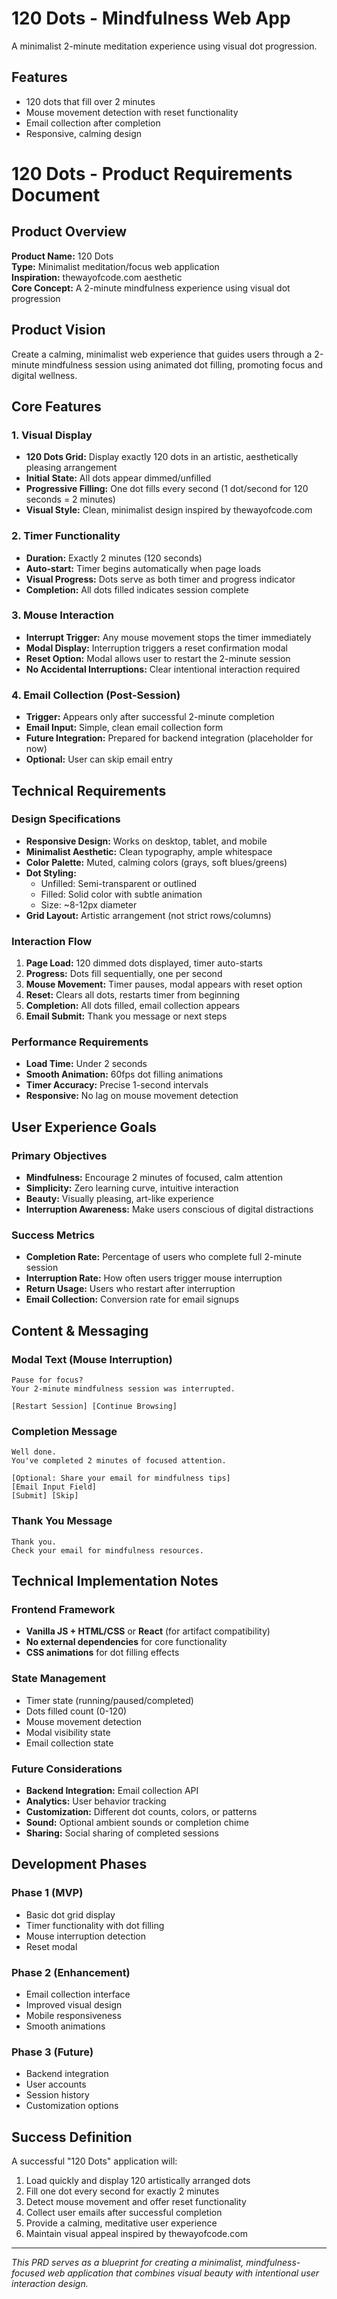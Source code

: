# 120 Dots - Mindfulness Web App

A minimalist 2-minute meditation experience using visual dot progression.

## Features
- 120 dots that fill over 2 minutes
- Mouse movement detection with reset functionality
- Email collection after completion
- Responsive, calming design

# 120 Dots - Product Requirements Document

## Product Overview

**Product Name:** 120 Dots  
**Type:** Minimalist meditation/focus web application  
**Inspiration:** thewayofcode.com aesthetic  
**Core Concept:** A 2-minute mindfulness experience using visual dot progression

## Product Vision

Create a calming, minimalist web experience that guides users through a 2-minute mindfulness session using animated dot filling, promoting focus and digital wellness.

## Core Features

### 1. Visual Display
- **120 Dots Grid:** Display exactly 120 dots in an artistic, aesthetically pleasing arrangement
- **Initial State:** All dots appear dimmed/unfilled
- **Progressive Filling:** One dot fills every second (1 dot/second for 120 seconds = 2 minutes)
- **Visual Style:** Clean, minimalist design inspired by thewayofcode.com

### 2. Timer Functionality
- **Duration:** Exactly 2 minutes (120 seconds)
- **Auto-start:** Timer begins automatically when page loads
- **Visual Progress:** Dots serve as both timer and progress indicator
- **Completion:** All dots filled indicates session complete

### 3. Mouse Interaction
- **Interrupt Trigger:** Any mouse movement stops the timer immediately
- **Modal Display:** Interruption triggers a reset confirmation modal
- **Reset Option:** Modal allows user to restart the 2-minute session
- **No Accidental Interruptions:** Clear intentional interaction required

### 4. Email Collection (Post-Session)
- **Trigger:** Appears only after successful 2-minute completion
- **Email Input:** Simple, clean email collection form
- **Future Integration:** Prepared for backend integration (placeholder for now)
- **Optional:** User can skip email entry

## Technical Requirements

### Design Specifications
- **Responsive Design:** Works on desktop, tablet, and mobile
- **Minimalist Aesthetic:** Clean typography, ample whitespace
- **Color Palette:** Muted, calming colors (grays, soft blues/greens)
- **Dot Styling:** 
  - Unfilled: Semi-transparent or outlined
  - Filled: Solid color with subtle animation
  - Size: ~8-12px diameter
- **Grid Layout:** Artistic arrangement (not strict rows/columns)

### Interaction Flow
1. **Page Load:** 120 dimmed dots displayed, timer auto-starts
2. **Progress:** Dots fill sequentially, one per second
3. **Mouse Movement:** Timer pauses, modal appears with reset option
4. **Reset:** Clears all dots, restarts timer from beginning
5. **Completion:** All dots filled, email collection appears
6. **Email Submit:** Thank you message or next steps

### Performance Requirements
- **Load Time:** Under 2 seconds
- **Smooth Animation:** 60fps dot filling animations
- **Timer Accuracy:** Precise 1-second intervals
- **Responsive:** No lag on mouse movement detection

## User Experience Goals

### Primary Objectives
- **Mindfulness:** Encourage 2 minutes of focused, calm attention
- **Simplicity:** Zero learning curve, intuitive interaction
- **Beauty:** Visually pleasing, art-like experience
- **Interruption Awareness:** Make users conscious of digital distractions

### Success Metrics
- **Completion Rate:** Percentage of users who complete full 2-minute session
- **Interruption Rate:** How often users trigger mouse interruption
- **Return Usage:** Users who restart after interruption
- **Email Collection:** Conversion rate for email signups

## Content & Messaging

### Modal Text (Mouse Interruption)
```
Pause for focus?
Your 2-minute mindfulness session was interrupted.

[Restart Session] [Continue Browsing]
```

### Completion Message
```
Well done.
You've completed 2 minutes of focused attention.

[Optional: Share your email for mindfulness tips]
[Email Input Field]
[Submit] [Skip]
```

### Thank You Message
```
Thank you.
Check your email for mindfulness resources.
```

## Technical Implementation Notes

### Frontend Framework
- **Vanilla JS + HTML/CSS** or **React** (for artifact compatibility)
- **No external dependencies** for core functionality
- **CSS animations** for dot filling effects

### State Management
- Timer state (running/paused/completed)
- Dots filled count (0-120)
- Mouse movement detection
- Modal visibility state
- Email collection state

### Future Considerations
- **Backend Integration:** Email collection API
- **Analytics:** User behavior tracking
- **Customization:** Different dot counts, colors, or patterns
- **Sound:** Optional ambient sounds or completion chime
- **Sharing:** Social sharing of completed sessions

## Development Phases

### Phase 1 (MVP)
- Basic dot grid display
- Timer functionality with dot filling
- Mouse interruption detection
- Reset modal

### Phase 2 (Enhancement)
- Email collection interface
- Improved visual design
- Mobile responsiveness
- Smooth animations

### Phase 3 (Future)
- Backend integration
- User accounts
- Session history
- Customization options

## Success Definition

A successful "120 Dots" application will:
1. Load quickly and display 120 artistically arranged dots
2. Fill one dot every second for exactly 2 minutes
3. Detect mouse movement and offer reset functionality
4. Collect user emails after successful completion
5. Provide a calming, meditative user experience
6. Maintain visual appeal inspired by thewayofcode.com

---

*This PRD serves as a blueprint for creating a minimalist, mindfulness-focused web application that combines visual beauty with intentional user interaction design.*
